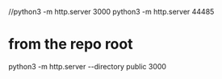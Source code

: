 //python3 -m http.server 3000
python3 -m http.server 44485
# from the repo root
python3 -m http.server --directory public 3000
